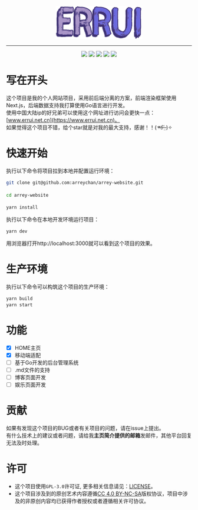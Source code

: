 <div align="center">
 <img  src="../public/logo.png" height="90" />
 <hr/>
  <img src="https://img.shields.io/badge/node-16.16.0-%23228b22?style=flat-square&logo=node.js" />
  <img src="https://img.shields.io/github/package-json/dependency-version/arreychan/arrey-website/next?color=f0ffff&logo=next.js&style=flat-square" />
   <img src="https://img.shields.io/github/package-json/dependency-version/arreychan/arrey-website/react?color=%231bbbe9&logo=react&style=flat-square" />
   <img src="https://img.shields.io/badge/UI-react--spectrum-%23FF0000?logo=Adobe" />
 <img src="https://img.shields.io/github/license/arreychan/arrey-website?color=6770e5&style=flat-square" />
</div>

# 写在开头

这个项目是我的个人网站项目，采用前后端分离的方案，前端渲染框架使用Next.js，后端数据支持我打算使用Go语言进行开发。<br />
使用中国大陆ip的好兄弟可以使用这个网址进行访问会更快一点：[www.errui.net.cn](https://www.errui.net.cn)。<br />
如果觉得这个项目不错，给个star就是对我的最大支持，感谢！！( ᵒ̴̶̷̤ꈊ˂̶̤̀ )✧

# 快速开始

执行以下命令将项目拉到本地并配置运行环境：

```bash
git clone git@github.com:arreychan/arrey-website.git

cd arrey-website

yarn install
```

执行以下命令在本地开发环境运行项目：

```bash
yarn dev
```

用浏览器打开http://localhost:3000就可以看到这个项目的效果。

# 生产环境

执行以下命令可以构筑这个项目的生产环境：

```bash 
yarn build 
yarn start
```

# 功能

- [x] HOME主页
- [x] 移动端适配
- [ ] 基于Go开发的后台管理系统
- [ ] .md文件的支持
- [ ] 博客页面开发
- [ ] 娱乐页面开发

# 贡献

如果有发现这个项目的BUG或者有关项目的问题，请在issue上提出。<br />
有什么技术上的建议或者问题，请给我**主页简介提供的邮箱**发邮件，其他平台回复无法及时处理。

# 许可

- 这个项目使用`GPL-3.0`许可证, 更多相关信息请见：[LICENSE](./License)。
- 这个项目涉及到的原创艺术内容遵循[CC 4.0 BY-NC-SA](http://creativecommons.org/licenses/by-nc-sa/4.0/)版权协议，项目中涉及的非原创内容均已获得作者授权或者遵循相关许可协议。


